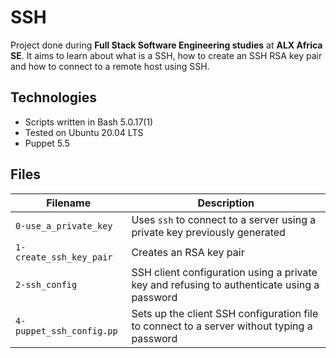 # SSH
Project done during **Full Stack Software Engineering studies** at **ALX Africa SE**. It aims to learn about what is a SSH, how to create an SSH RSA key pair and how to connect to a remote host using SSH.

## Technologies
* Scripts written in Bash 5.0.17(1)
* Tested on Ubuntu 20.04 LTS
* Puppet 5.5

## Files

| Filename | Description |
| -------- | ----------- |
| `0-use_a_private_key` | Uses `ssh` to connect to a server using a private key previously generated |
| `1-create_ssh_key_pair` | Creates an RSA key pair |
| `2-ssh_config` | SSH client configuration using a private key and refusing to authenticate using a password |
| `4-puppet_ssh_config.pp` | Sets up the client SSH configuration file to connect to a server without typing a password |
